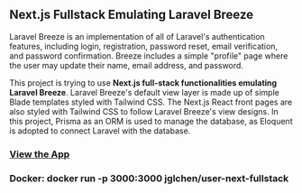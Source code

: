 ## Next.js Fullstack Emulating Laravel Breeze

Laravel Breeze is an implementation of all of Laravel&apos;s authentication features, including login, registration, password reset, email verification, and password confirmation.
Breeze includes a simple &quot;profile&quot; page where the user may update their name, email address, and password. 

This project is trying to use <b>Next.js full-stack functionalities emulating Laravel Breeze</b>.
Laravel Breeze&apos;s default view layer is made up of simple Blade templates styled with Tailwind CSS. The Next.js React front pages are also styled with Tailwind CSS to follow Laravel Breeze&apos;s view designs.
In this project, Prisma as an ORM is used to manage the database, as Eloquent is adopted to connect Laravel with the database.

### [View the App](https://user-next-fullstack.vercel.app)
### Docker: docker run -p 3000:3000 jglchen/user-next-fullstack

